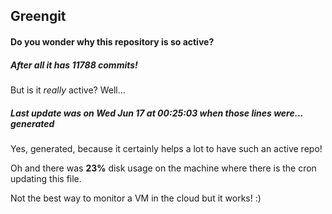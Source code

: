 ## Greengit

#### Do you wonder why this repository is so active?

##### After all it has 11788 commits!

But is it *really* active? Well...

##### Last update was on Wed Jun 17 at 00:25:03 when those lines were... generated

Yes, generated, because it certainly helps a lot to have such an active repo!

Oh and there was **23%** disk usage on the machine
where there is the cron updating this file.

Not the best way to monitor a VM in the cloud but it works! :)
